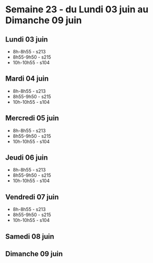 # Semaine 23 - du Lundi 03 juin au Dimanche 09 juin


## Lundi 03 juin

* 8h-8h55 - s213
* 8h55-9h50 - s215
* 10h-10h55 - s104

## Mardi 04 juin

* 8h-8h55 - s213
* 8h55-9h50 - s215
* 10h-10h55 - s104

## Mercredi 05 juin

* 8h-8h55 - s213
* 8h55-9h50 - s215
* 10h-10h55 - s104

## Jeudi 06 juin

* 8h-8h55 - s213
* 8h55-9h50 - s215
* 10h-10h55 - s104

## Vendredi 07 juin

* 8h-8h55 - s213
* 8h55-9h50 - s215
* 10h-10h55 - s104

## Samedi 08 juin


## Dimanche 09 juin

